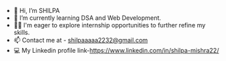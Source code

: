 - 👋 Hi, I’m SHILPA
- 🌱 I’m currently learning DSA and Web Development.
- 👩‍💻 I'm eager to explore internship opportunities to further refine my skills.
- 📫 Contact me at - shilpaaaaa2232@gmail.com
- 💻 My Linkedin profile link-https://www.linkedin.com/in/shilpa-mishra22/

  

<!---
Shilpaa22/Shilpaa22 is a ✨ special ✨ repository because its `README.md` (this file) appears on your GitHub profile.
You can click the Preview link to take a look at your changes.
--->
